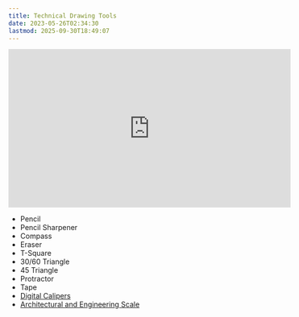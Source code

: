 ```yaml
---
title: Technical Drawing Tools
date: 2023-05-26T02:34:30
lastmod: 2025-09-30T18:49:07
---
```


<div class="iframe-16-9-container">
<iframe class="youTubeIframe"  width="560" height="315" src="https://www.youtube.com/embed/QaTlzXEHu4g?rel=0" title="YouTube video player" frameborder="0" allow="accelerometer; autoplay; clipboard-write; encrypted-media; gyroscope; picture-in-picture; web-share" referrerpolicy="strict-origin-when-cross-origin" allowfullscreen></iframe>
</div>

- Pencil
- Pencil Sharpener
- Compass
- Eraser
- T-Square
- 30/60 Triangle
- 45 Triangle
- Protractor
- Tape
- [Digital Calipers](../making/how-to-use-digital-calipers.md)
- [Architectural and Engineering Scale](./how-to-use-architectural-and-engineering-scales.md)
